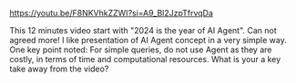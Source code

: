 https://youtu.be/F8NKVhkZZWI?si=A9_Bl2JzpTfrvqDa

This 12 minutes video start with "2024 is the year of AI Agent". Can not agreed more! I like presentation of AI Agent concept in a very simple way. One key point noted: For simple queries, do not use Agent as they are costly, in terms of time and computational resources. What is your a key take away from the video?  
